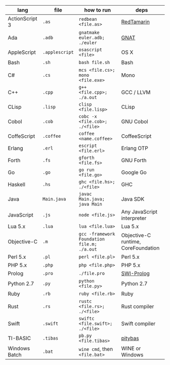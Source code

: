 | lang           | file           | how to run                                  | deps                                                     |
|----------------|----------------|---------------------------------------------|----------------------------------------------------------|
| ActionScript 3 | `.as`          | `redbean <file.as>`                         | [RedTamarin](http://redtamarin.com/)                     |
| Ada            | `.adb`         | `gnatmake euler.adb; ./euler`               | [GNAT](http://libre.adacore.com/tools/gnat-gpl-edition/) |
| AppleScript    | `.applescript` | `osascript <file>`                          | OS X                                                     |
| Bash           | `.sh`          | `bash file.sh`                              | Bash                                                     |
| C#             | `.cs`          | `mcs <file.cs>; mono <file.exe>`            | Mono                                                     |
| C++            | `.cpp`         | `g++ <file.cpp>; ./a.out`                   | GCC / LLVM                                               |
| CLisp          | `.lisp`        | `clisp <file.lisp>`                         | CLisp                                                    |
| Cobol          | `.cob`         | `cobc -x <file.cob>; ./<file>`              | GNU Cobol                                                |
| CoffeScript    | `.coffee`      | `coffee <name.coffee>`                      | CoffeeScript                                             |
| Erlang         | `.erl`         | `escript <file.erl>`                        | Erlang OTP                                               |
| Forth          | `.fs`          | `gforth <file.fs>`                          | GNU Forth                                                |
| Go             | `.go`          | `go run <file.go>`                          | Google Go                                                |
| Haskell        | `.hs`          | `ghc <file.hs>; ./<file>`                   | GHC                                                      |
| Java           | `Main.java`    | `javac Main.java; java Main`                | Java SDK                                                 |
| JavaScript     | `.js`          | `node <file.js>`                            | Any JavaScript interpreter                               |
| Lua 5.x        | `.lua`         | `lua <file.lua>`                            | Lua 5.x                                                  |
| Objective-C    | `.m`           | `gcc -framework Foundation file.m; ./a.out` | Objective-C runtime, CoreFoundation                      |
| Perl 5.x       | `.pl`          | `perl <file.pl>`                            | Perl 5.x                                                 |
| PHP 5.x        | `.php`         | `php <file.php>`                            | PHP 5.x                                                  |
| Prolog         | `.pro`         | `./file.pro`                                | [SWI-Prolog](http://www.swi-prolog.org/)                 |
| Python 2.7     | `.py`          | `python <file.py>`                          | Python 2.7                                               |
| Ruby           | `.rb`          | `ruby <file.rb>`                            | Ruby                                                     |
| Rust           | `.rs`          | `rustc <file.rs>; ./<file>`                 | Rust compiler                                            |
| Swift          | `.swift`       | `swiftc <file.swift>; ./<file>`             | Swift compiler                                           |
| TI-BASIC       | `.tibas`       | `pb.py <file.tibas>`                        | [pitybas](https://github.com/lunixbochs/pitybas)         |
| Windows Batch  | `.bat`         | `wine cmd`, then `<file.bat>`               | WINE or Windows                                          |
